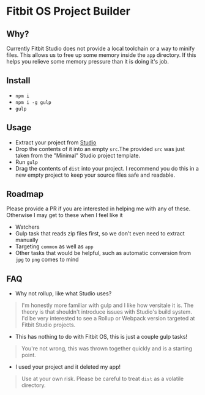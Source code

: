 # Fitbit OS Project Builder #

## Why? ##
Currently Fitbit Studio does not provide a local toolchain or a way to minify files. This allows us to free up some memory inside the `app` directory. If this helps you relieve some memory pressure than it is doing it's job.

## Install ##
- `npm i`
- `npm i -g gulp`
- `gulp`

## Usage ##
- Extract your project from [Studio](https://studio.fitbit.com/)
- Drop the contents of it into an empty `src`.The provided `src` was just taken from the "Minimal" Studio project template.
- Run `gulp`
- Drag the contents of `dist` into your project. I recommend you do this in a new empty project to keep your source files safe and readable.

## Roadmap ##
Please provide a PR if you are interested in helping me with any of these. Otherwise I may get to these when I feel like it

- Watchers
- Gulp task that reads zip files first, so we don't even need to extract manually
- Targeting `common` as well as `app`
- Other tasks that would be helpful, such as automatic conversion from `jpg` to `png` comes to mind

## FAQ ##

- Why not rollup, like what Studio uses?

> I'm honestly more familiar with gulp and I like how versitale it is. The theory is that shouldn't introduce issues with Studio's build system. I'd be very interested to see a Rollup or Webpack version targeted at Fitbit Studio projects.

- This has nothing to do with Fitbit OS, this is just a couple gulp tasks!

> You're not wrong, this was thrown together quickly and is a starting point.

- I used your project and it deleted my app!

> Use at your own risk. Please be careful to treat `dist` as a volatile directory.
